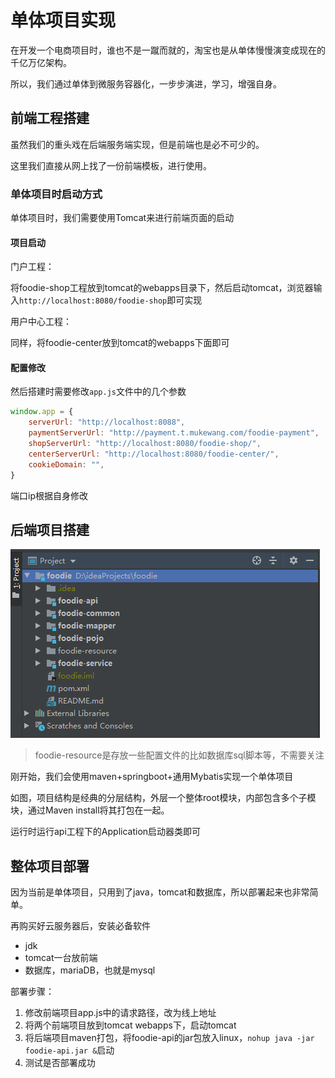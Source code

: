 # 单体项目实现

在开发一个电商项目时，谁也不是一蹴而就的，淘宝也是从单体慢慢演变成现在的千亿万亿架构。

所以，我们通过单体到微服务容器化，一步步演进，学习，增强自身。

## 前端工程搭建

虽然我们的重头戏在后端服务端实现，但是前端也是必不可少的。

这里我们直接从网上找了一份前端模板，进行使用。

### 单体项目时启动方式

单体项目时，我们需要使用Tomcat来进行前端页面的启动

#### 项目启动

门户工程：

将foodie-shop工程放到tomcat的webapps目录下，然后启动tomcat，浏览器输入` http://localhost:8080/foodie-shop `即可实现

用户中心工程：

同样，将foodie-center放到tomcat的webapps下面即可

#### 配置修改

然后搭建时需要修改`app.js`文件中的几个参数

```js
window.app = {
    serverUrl: "http://localhost:8088",                                   // 接口服务接口地址
    paymentServerUrl: "http://payment.t.mukewang.com/foodie-payment",       // 支付中心服务地址
    shopServerUrl: "http://localhost:8080/foodie-shop/",                  // 门户网站地址
    centerServerUrl: "http://localhost:8080/foodie-center/",              // 用户中心地址
    cookieDomain: "",                                                       // cookie 域       
}
```

端口ip根据自身修改

## 后端项目搭建

![1589699406565](image/1589699406565.png)

> foodie-resource是存放一些配置文件的比如数据库sql脚本等，不需要关注

刚开始，我们会使用maven+springboot+通用Mybatis实现一个单体项目

如图，项目结构是经典的分层结构，外层一个整体root模块，内部包含多个子模块，通过Maven install将其打包在一起。

运行时运行api工程下的Application启动器类即可

## 整体项目部署

因为当前是单体项目，只用到了java，tomcat和数据库，所以部署起来也非常简单。

再购买好云服务器后，安装必备软件

- jdk
- tomcat一台放前端
- 数据库，mariaDB，也就是mysql

部署步骤：

1. 修改前端项目app.js中的请求路径，改为线上地址
2. 将两个前端项目放到tomcat webapps下，启动tomcat
3. 将后端项目maven打包，将foodie-api的jar包放入linux，`nohup java -jar foodie-api.jar &`启动
4. 测试是否部署成功